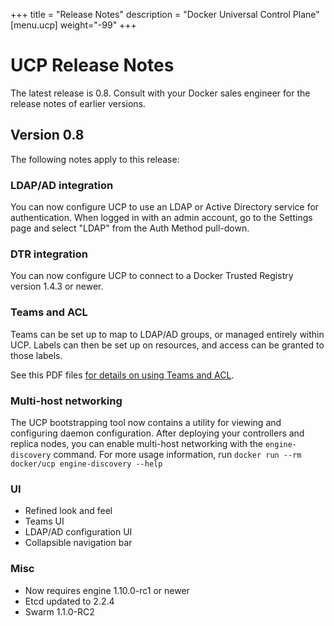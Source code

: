 +++
title = "Release Notes"
description = "Docker Universal Control Plane"
[menu.ucp]
weight="-99"
+++
# UCP Release Notes

The latest release is 0.8.  Consult with your Docker sales engineer for the
release notes of earlier versions.

## Version 0.8

The following notes apply to this release:

### LDAP/AD integration

You can now configure UCP to use an LDAP or Active Directory service
for authentication.  When logged in with an admin account, go to the
Settings page and select "LDAP" from the Auth Method pull-down.

### DTR integration

You can now configure UCP to connect to a Docker Trusted Registry version
1.4.3 or newer.

### Teams and ACL

Teams can be set up to map to LDAP/AD groups, or managed entirely
within UCP.  Labels can then be set up on resources, and access can be
granted to those labels.

See this PDF files [for details on using Teams and ACL](../images/access-control.pdf).

### Multi-host networking

The UCP bootstrapping tool now contains a utility for viewing and
configuring daemon configuration.  After deploying your controllers
and replica nodes, you can enable multi-host networking with the
`engine-discovery` command.  For more usage information, run
`docker run --rm docker/ucp engine-discovery --help`

### UI

- Refined look and feel
- Teams UI
- LDAP/AD configuration UI
- Collapsible navigation bar


### Misc

- Now requires engine 1.10.0-rc1 or newer
- Etcd updated to 2.2.4
- Swarm 1.1.0-RC2

